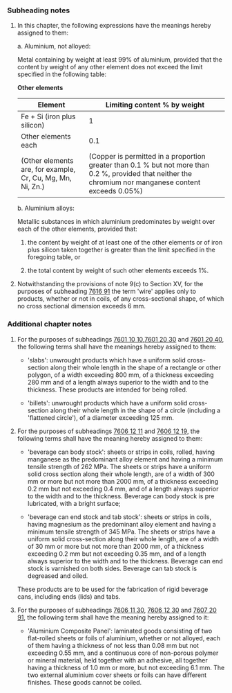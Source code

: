 ### Subheading notes

1. In this chapter, the following expressions have the meanings hereby assigned to them:

    a. Aluminium, not alloyed:

    Metal containing by weight at least 99% of aluminium, provided that the content by weight of any other element does not exceed the limit specified in the following table:

    **Other elements**

    | Element                                                    | Limiting content % by weight                                                                                                                             |
    |------------------------------------------------------------|----------------------------------------------------------------------------------------------------------------------------------------------------------|
    | Fe + Si (iron plus silicon)                                | 1                                                                                                                                                        |
    | Other elements each                                        | 0.1                                                                                                                                                      |
    | (Other elements are, for example, Cr, Cu, Mg, Mn, Ni, Zn.) | (Copper is permitted in a proportion greater than 0.1 % but not more than 0.2 %, provided that neither the chromium nor manganese content exceeds 0.05%) |

    b. Aluminium alloys:

    Metallic substances in which aluminium predominates by weight over each of the other elements, provided that:

    1. the content by weight of at least one of the other elements or of iron plus silicon taken together is greater than the limit specified in the foregoing table, or

    2. the total content by weight of such other elements exceeds 1%.

1. Notwithstanding the provisions of note 9(c) to Section XV, for the purposes of subheading [7616 91](/commodities/7616910000) the term 'wire' applies only to products, whether or not in coils, of any cross-sectional shape, of which no cross sectional dimension exceeds 6 mm.

### Additional chapter notes

1. For the purposes of subheadings [7601 10 10](/commodities/7601101000),[7601 20 30](/commodities/7601203000?day=1&month=1&year=2023) and [7601 20 40](/commodities/7601204000?day=1&month=1&year=2023), the following terms shall have the meanings hereby assigned to them:

    - 'slabs': unwrought products which have a uniform solid cross-section along their whole length in the shape of a rectangle or other polygon, of a width exceeding 800 mm, of a thickness exceeding 280 mm and of a length always superior to the width and to the thickness. These products are intended for being rolled.

    - 'billets': unwrought products which have a uniform solid cross-section along their whole length in the shape of a circle (including a 'flattened circle'), of a diameter exceeding 125 mm.

2. For the purposes of subheadings [7606 12 11](/commodities/7606121100) and [7606 12 19](/commodities/7606121900), the following terms shall have the meaning hereby assigned to them:

    - 'beverage can body stock': sheets or strips in coils, rolled, having manganese as the predominant alloy element and having a minimum tensile strength of 262 MPa. The sheets or strips have a uniform solid cross section along their whole length, are of a width of 300 mm or more but not more than 2000 mm, of a thickness exceeding 0.2 mm but not exceeding 0.4 mm, and of a length always superior to the width and to the thickness. Beverage can body stock is pre lubricated, with a bright surface;

    - 'beverage can end stock and tab stock': sheets or strips in coils, having magnesium as the predominant alloy element and having a minimum tensile strength of 345 MPa. The sheets or strips have a uniform solid cross-section along their whole length, are of a width of 30 mm or more but not more than 2000 mm, of a thickness exceeding 0.2 mm but not exceeding 0.35 mm, and of a length always superior to the width and to the thickness. Beverage can end stock is varnished on both sides. Beverage can tab stock is degreased and oiled.

    These products are to be used for the fabrication of rigid beverage cans, including ends (lids) and tabs.

3. For the purposes of subheadings [7606 11 30](/commodities/7606113000), [7606 12 30](/commodities/7606123000) and [7607 20 91](/commodities/7607209100), the following term shall have the meaning hereby assigned to it:

   - 'Aluminium Composite Panel': laminated goods consisting of two flat-rolled sheets or foils of aluminium, whether or not alloyed, each of them having a thickness of not less than 0.08 mm but not exceeding 0.55 mm, and a continuous core of non-porous polymer or mineral material, held together with an adhesive, all together having a thickness of 1.0 mm or more, but not exceeding 6.1 mm. The two external aluminium cover sheets or foils can have different finishes. These goods cannot be coiled.
